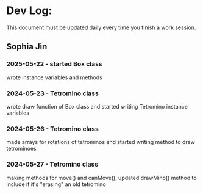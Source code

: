 # Dev Log:

This document must be updated daily every time you finish a work session.

## Sophia Jin

### 2025-05-22 - started Box class
wrote instance variables and methods

### 2024-05-23 - Tetromino class
wrote draw function of Box class and started writing Tetromino instance variables

### 2024-05-26 - Tetromino class
made arrays for rotations of tetrominos and started writing method to draw tetrominoes

### 2024-05-27 - Tetromino class
making methods for move() and canMove(), updated drawMino() method to include if it's "erasing" an old tetromino
